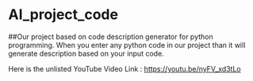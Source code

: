 # AI_project_code

##Our project based on code description generator for python programming. When you enter any python code in our project than it will generate description based on your input code.

Here is the unlisted YouTube Video Link : https://youtu.be/nyFV_xd3tLo
